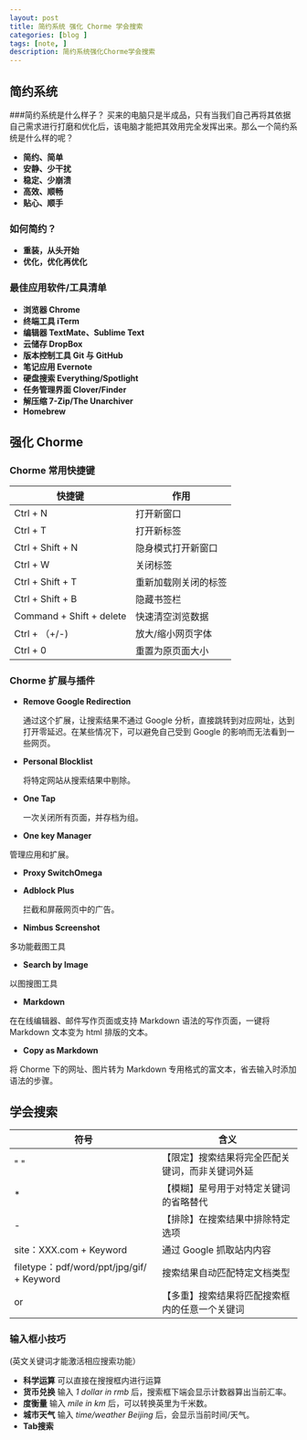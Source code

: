```yaml
---
layout: post
title: 简约系统 强化 Chorme 学会搜索
categories: [blog ]
tags: [note, ]
description: 简约系统强化Chorme学会搜索
--- 
```

## 简约系统
  
###简约系统是什么样子？
买来的电脑只是半成品，只有当我们自己再将其依据自己需求进行打磨和优化后，该电脑才能把其效用完全发挥出来。那么一个简约系统是什么样的呢？

* **简约、简单**  
* **安静、少干扰** 
* **稳定、少崩溃**  
* **高效、顺畅**  
* **贴心、顺手**  
 
 
### 如何简约？
* **重装，从头开始**
* **优化，优化再优化**  

### 最佳应用软件/工具清单

* **浏览器 Chrome**
* **终端工具 iTerm**  
* **编辑器 TextMate、Sublime Text**
* **云储存 DropBox**
* **版本控制工具 Git 与 GitHub**
* **笔记应用 Evernote**
* **硬盘搜索 Everything/Spotlight**
* **任务管理界面 Clover/Finder**
* **解压缩 7-Zip/The Unarchiver**
* **Homebrew**


## 强化 Chorme
### Chorme 常用快捷键
|快捷键|  作用  |
|-----|-------|
|Ctrl + N|打开新窗口|
|Ctrl + T|打开新标签|
|Ctrl + Shift + N|隐身模式打开新窗口|
|Ctrl + W|关闭标签|
|Ctrl + Shift + T|重新加载刚关闭的标签|
|Ctrl + Shift + B|隐藏书签栏|
|Command + Shift + delete|快速清空浏览数据|
|Ctrl + （+/-)|放大/缩小网页字体|
|Ctrl + 0|重置为原页面大小|

### Chorme 扩展与插件
* **Remove Google Redirection**

  通过这个扩展，让搜索结果不通过 Google 分析，直接跳转到对应网址，达到打开零延迟。在某些情况下，可以避免自己受到 Google 的影响而无法看到一些网页。

* **Personal Blocklist**

  将特定网站从搜索结果中剔除。
  
* **One Tap**

  一次关闭所有页面，并存档为组。
  
* **One key Manager**

 管理应用和扩展。
 
* **Proxy SwitchOmega**

* **Adblock Plus**
  
  拦截和屏蔽网页中的广告。
  
* **Nimbus Screenshot**

 多功能截图工具
 
* **Search by Image**

 以图搜图工具
 
* **Markdown**

 在在线编辑器、邮件写作页面或支持 Markdown 语法的写作页面，一键将 Markdown 文本变为 html 排版的文本。
 
* **Copy as Markdown**

 将 Chorme 下的网址、图片转为 Markdown 专用格式的富文本，省去输入时添加语法的步骤。


## 学会搜索
|符号|含义|
|---|---|
|" "|【限定】搜索结果将完全匹配关键词，而非关键词外延|
|*|【模糊】星号用于对特定关键词的省略替代|
|-|【排除】在搜索结果中排除特定选项|
|site：XXX.com + Keyword|通过 Google 抓取站内内容|
|filetype：pdf/word/ppt/jpg/gif/ + Keyword|搜索结果自动匹配特定文档类型|
|or|【多重】搜索结果将匹配搜索框内的任意一个关键词|

### 输入框小技巧

(英文关键词才能激活相应搜索功能）

* **科学运算** 可以直接在搜搜框内进行运算
* **货币兑换** 输入 *1 dollar in rmb* 后，搜索框下端会显示计数器算出当前汇率。
* **度衡量** 输入 *mile in km* 后，可以转换英里为千米数。
* **城市天气** 输入 *time/weather Beijing* 后，会显示当前时间/天气。
* **Tab搜索**

